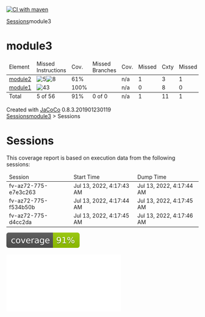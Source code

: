 [![CI with maven](https://github.com/thisisDharam/jacoco-multi-module-sample/actions/workflows/main.yml/badge.svg)](https://github.com/thisisDharam/jacoco-multi-module-sample/actions/workflows/main.yml)


<?xml version="1.0" encoding="UTF-8"?><!DOCTYPE html PUBLIC "-//W3C//DTD XHTML 1.0 Strict//EN" "http://www.w3.org/TR/xhtml1/DTD/xhtml1-strict.dtd"><html xmlns="http://www.w3.org/1999/xhtml" lang="en"><head><meta http-equiv="Content-Type" content="text/html;charset=UTF-8"/><link rel="stylesheet" href="jacoco-resources/report.css" type="text/css"/><link rel="shortcut icon" href="jacoco-resources/report.gif" type="image/gif"/></head><body onload="initialSort(['breadcrumb', 'coveragetable'])"><div class="breadcrumb" id="breadcrumb"><span class="info"><a href="jacoco-sessions.html" class="el_session">Sessions</a></span><span class="el_report">module3</span></div><h1>module3</h1><table class="coverage" cellspacing="0" id="coveragetable"><thead><tr><td class="sortable" id="a" onclick="toggleSort(this)">Element</td><td class="down sortable bar" id="b" onclick="toggleSort(this)">Missed Instructions</td><td class="sortable ctr2" id="c" onclick="toggleSort(this)">Cov.</td><td class="sortable bar" id="d" onclick="toggleSort(this)">Missed Branches</td><td class="sortable ctr2" id="e" onclick="toggleSort(this)">Cov.</td><td class="sortable ctr1" id="f" onclick="toggleSort(this)">Missed</td><td class="sortable ctr2" id="g" onclick="toggleSort(this)">Cxty</td><td class="sortable ctr1" id="h" onclick="toggleSort(this)">Missed</td><td class="sortable ctr2" id="i" onclick="toggleSort(this)">Lines</td><td class="sortable ctr1" id="j" onclick="toggleSort(this)">Missed</td><td class="sortable ctr2" id="k" onclick="toggleSort(this)">Methods</td><td class="sortable ctr1" id="l" onclick="toggleSort(this)">Missed</td><td class="sortable ctr2" id="m" onclick="toggleSort(this)">Classes</td></tr></thead><tfoot><tr><td>Total</td><td class="bar">5 of 56</td><td class="ctr2">91%</td><td class="bar">0 of 0</td><td class="ctr2">n/a</td><td class="ctr1">1</td><td class="ctr2">11</td><td class="ctr1">1</td><td class="ctr2">15</td><td class="ctr1">1</td><td class="ctr2">11</td><td class="ctr1">0</td><td class="ctr2">2</td></tr></tfoot><tbody><tr><td id="a1"><a href="module2/index.html" class="el_bundle">module2</a></td><td class="bar" id="b0"><img src="jacoco-resources/redbar.gif" width="13" height="10" title="5" alt="5"/><img src="jacoco-resources/greenbar.gif" width="22" height="10" title="8" alt="8"/></td><td class="ctr2" id="c1">61%</td><td class="bar" id="d0"/><td class="ctr2" id="e0">n/a</td><td class="ctr1" id="f0">1</td><td class="ctr2" id="g1">3</td><td class="ctr1" id="h0">1</td><td class="ctr2" id="i1">3</td><td class="ctr1" id="j0">1</td><td class="ctr2" id="k1">3</td><td class="ctr1" id="l0">0</td><td class="ctr2" id="m0">1</td></tr><tr><td id="a0"><a href="module1/index.html" class="el_bundle">module1</a></td><td class="bar" id="b1"><img src="jacoco-resources/greenbar.gif" width="120" height="10" title="43" alt="43"/></td><td class="ctr2" id="c0">100%</td><td class="bar" id="d1"/><td class="ctr2" id="e1">n/a</td><td class="ctr1" id="f1">0</td><td class="ctr2" id="g0">8</td><td class="ctr1" id="h1">0</td><td class="ctr2" id="i0">12</td><td class="ctr1" id="j1">0</td><td class="ctr2" id="k0">8</td><td class="ctr1" id="l1">0</td><td class="ctr2" id="m1">1</td></tr></tbody></table><div class="footer"><span class="right">Created with <a href="http://www.jacoco.org/jacoco">JaCoCo</a> 0.8.3.201901230119</span></div></body></html>


<?xml version="1.0" encoding="UTF-8"?><!DOCTYPE html PUBLIC "-//W3C//DTD XHTML 1.0 Strict//EN" "http://www.w3.org/TR/xhtml1/DTD/xhtml1-strict.dtd"><html xmlns="http://www.w3.org/1999/xhtml" lang="en"><head><meta http-equiv="Content-Type" content="text/html;charset=UTF-8"/><link rel="stylesheet" href="jacoco-resources/report.css" type="text/css"/><link rel="shortcut icon" href="jacoco-resources/report.gif" type="image/gif"/></head><body><div class="breadcrumb" id="breadcrumb"><span class="info"><a href="jacoco-sessions.html" class="el_session">Sessions</a></span><a href="index.html" class="el_report">module3</a> &gt; <span class="el_session">Sessions</span></div><h1>Sessions</h1><p>This coverage report is based on execution data from the following sessions:</p><table class="coverage" cellspacing="0"><thead><tr><td>Session</td><td>Start Time</td><td>Dump Time</td></tr></thead><tbody><tr><td><span class="el_session">fv-az72-775-e7e3c263</span></td><td>Jul 13, 2022, 4:17:43 AM</td><td>Jul 13, 2022, 4:17:44 AM</td></tr><tr><td><span class="el_session">fv-az72-775-f534b50b</span></td><td>Jul 13, 2022, 4:17:44 AM</td><td>Jul 13, 2022, 4:17:45 AM</td></tr><tr><td><span class="el_session">fv-az72-775-d4cc2da</span></td><td>Jul 13, 2022, 4:17:45 AM</td><td>Jul 13, 2022, 4:17:46 AM</td></tr></tbody></table><p>



![Coverage](.github/badges/jacoco.svg)
  
  ![Coverage](jacoco-multi-module-sample/Build_Artifacts/index.html)
